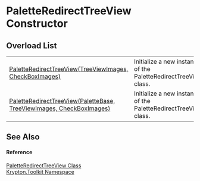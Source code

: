 # PaletteRedirectTreeView Constructor


## Overload List
<table>
<tr>
<td><a href="4e4625fb-e632-fc16-db4f-44a926f60e7f.md">PaletteRedirectTreeView(TreeViewImages, CheckBoxImages)</a></td>
<td>Initialize a new instance of the PaletteRedirectTreeView class.</td></tr>
<tr>
<td><a href="7b5d73fa-066c-7a3e-955b-20a76e7da014.md">PaletteRedirectTreeView(PaletteBase, TreeViewImages, CheckBoxImages)</a></td>
<td>Initialize a new instance of the PaletteRedirectTreeView class.</td></tr>
</table>

## See Also


#### Reference
<a href="78bd2320-f935-0881-3a28-62008efe33cf.md">PaletteRedirectTreeView Class</a>  
<a href="79d2eac2-21f4-54ff-7552-b20c33c30600.md">Krypton.Toolkit Namespace</a>  
